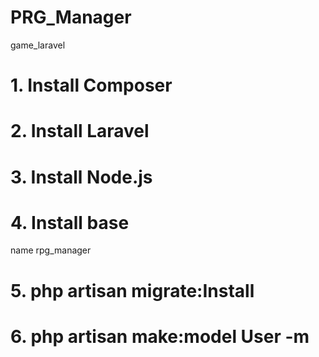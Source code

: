# PRG_Manager
game_laravel 
# 1. Install Composer

# 2. Install Laravel

# 3. Install Node.js

# 4. Install **base**
name  rpg_manager
# 5. php artisan migrate:Install

# 6. php artisan make:model User -m
